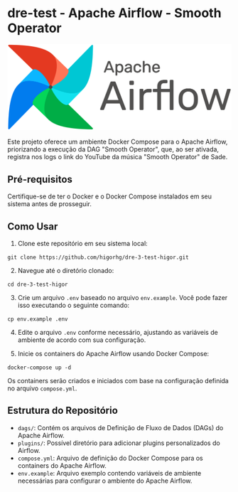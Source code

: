 # dre-test - Apache Airflow - Smooth Operator
<picture width="500">
  <img
    src="https://github.com/apache/airflow/blob/19ebcac2395ef9a6b6ded3a2faa29dc960c1e635/docs/apache-airflow/img/logos/wordmark_1.png?raw=true"
    alt="Apache Airflow logo"
  />
</picture>


Este projeto oferece um ambiente Docker Compose para o Apache Airflow, priorizando a execução da DAG "Smooth Operator", que, ao ser ativada, registra nos logs o link do YouTube da música "Smooth Operator" de Sade.

## Pré-requisitos

Certifique-se de ter o Docker e o Docker Compose instalados em seu sistema antes de prosseguir.

## Como Usar

1. Clone este repositório em seu sistema local:
```
git clone https://github.com/higorhg/dre-3-test-higor.git
```
2. Navegue até o diretório clonado:
```
cd dre-3-test-higor
```
3. Crie um arquivo `.env` baseado no arquivo `env.example`. Você pode fazer isso executando o seguinte comando:
```
cp env.example .env
```
4. Edite o arquivo `.env` conforme necessário, ajustando as variáveis de ambiente de acordo com sua configuração.

5. Inicie os containers do Apache Airflow usando Docker Compose:
```
docker-compose up -d
```
Os containers serão criados e iniciados com base na configuração definida no arquivo `compose.yml`.

## Estrutura do Repositório

- `dags/`: Contém os arquivos de Definição de Fluxo de Dados (DAGs) do Apache Airflow.
- `plugins/`: Possível diretório para adicionar plugins personalizados do Airflow.
- `compose.yml`: Arquivo de definição do Docker Compose para os containers do Apache Airflow.
- `env.example`: Arquivo exemplo contendo variáveis de ambiente necessárias para configurar o ambiente do Apache Airflow.
